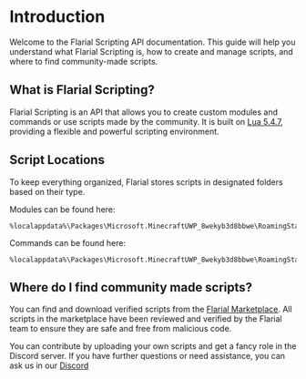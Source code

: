 # Introduction
Welcome to the Flarial Scripting API documentation. This guide will help you understand what Flarial Scripting is, how to create and manage scripts, and where to find community-made scripts.

## What is Flarial Scripting?
Flarial Scripting is an API that allows you to create custom modules and commands or use scripts made by the community. It is built on [Lua 5.4.7](https://www.lua.org/versions.html#5.4.7), providing a flexible and powerful scripting environment.

## Script Locations
To keep everything organized, Flarial stores scripts in designated folders based on their type.

Modules can be found here:
```
%localappdata%\Packages\Microsoft.MinecraftUWP_8wekyb3d8bbwe\RoamingState\Flarial\Scripts\Modules
```

Commands can be found here:
```
%localappdata%\Packages\Microsoft.MinecraftUWP_8wekyb3d8bbwe\RoamingState\Flarial\Scripts\Commands
```

## Where do I find community made scripts?
You can find and download verified scripts from the [Flarial Marketplace](https://marketplace.flarial.xyz). All scripts in the marketplace have been reviewed and verified by the Flarial team to ensure they are safe and free from malicious code.

You can contribute by uploading your own scripts and get a fancy role in the Discord server.
If you have further questions or need assistance, you can ask us in our [Discord](https://discord.gg/flarial)